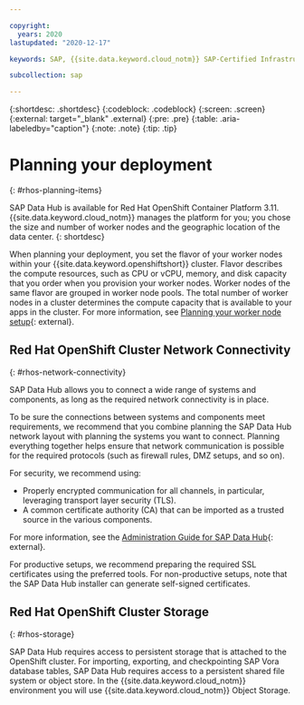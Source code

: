 ```yaml
---

copyright:
  years: 2020
lastupdated: "2020-12-17"

keywords: SAP, {{site.data.keyword.cloud_notm}} SAP-Certified Infrastructure, {{site.data.keyword.ibm_cloud_sap}}, SAP Workloads, SAP Data Hub, {{site.data.keyword.cos_full_notm}}, {{site.data.keyword.cos_short}}, {{site.data.keyword.openshiftlong_notm}}, {{site.data.keyword.openshiftshort}}, Red Hat Enterprise Linux, SAP Data Hub on {{site.data.keyword.cloud_notm}}, data orchestration, data governance, data integration

subcollection: sap

---
```


{:shortdesc: .shortdesc}
{:codeblock: .codeblock}
{:screen: .screen}
{:external: target="_blank" .external}
{:pre: .pre}
{:table: .aria-labeledby="caption"}
{:note: .note}
{:tip: .tip}

# Planning your deployment
{: #rhos-planning-items}

SAP Data Hub is available for Red Hat OpenShift Container Platform 3.11. {{site.data.keyword.cloud_notm}} manages the platform for you; you chose the size and number of worker nodes and the geographic location of the data center.
{: shortdesc}

When planning your deployment, you set the flavor of your worker nodes within your {{site.data.keyword.openshiftshort}} cluster. Flavor describes the compute resources, such as CPU or vCPU, memory, and disk capacity that you order when you provision your worker nodes. Worker nodes of the same flavor are grouped in worker node pools. The total number of worker nodes in a cluster determines the compute capacity that is available to your apps in the cluster. For more information, see [Planning your worker node setup](/docs/openshift?topic=openshift-planning_worker_nodes){: external}.

## Red Hat OpenShift Cluster Network Connectivity
{: #rhos-network-connectivity}

SAP Data Hub allows you to connect a wide range of systems and components, as long as the required network connectivity is in place.

To be sure the connections between systems and components meet requirements, we recommend that you combine planning the SAP Data Hub network layout with planning the systems you want to connect. Planning everything together helps ensure that network communication is possible for the required protocols (such as firewall rules, DMZ setups, and so on).

For security, we recommend using:
*  Properly encrypted communication for all channels, in particular, leveraging transport layer security (TLS). 
*  A common certificate authority (CA) that can be imported as a trusted source in the various components. 

For more information, see the [Administration Guide for SAP Data Hub](https://help.sap.com/doc/70ce58a2ed23404fac27ae36c8f76900/2.7.latest/en-US/loio70ce58a2ed23404fac27ae36c8f76900.pdf){: external}.

For productive setups, we recommend preparing the required SSL certificates using the preferred tools. For non-productive setups, note that the SAP Data Hub installer can generate self-signed certificates. 

##  Red Hat OpenShift Cluster Storage
{: #rhos-storage}

SAP Data Hub requires access to persistent storage that is attached to the OpenShift cluster. For importing, exporting, and checkpointing SAP Vora database tables, SAP Data Hub requires access to a persistent shared file system or object store.  In the {{site.data.keyword.cloud_notm}} environment you will use {{site.data.keyword.cloud_notm}} Object Storage.
